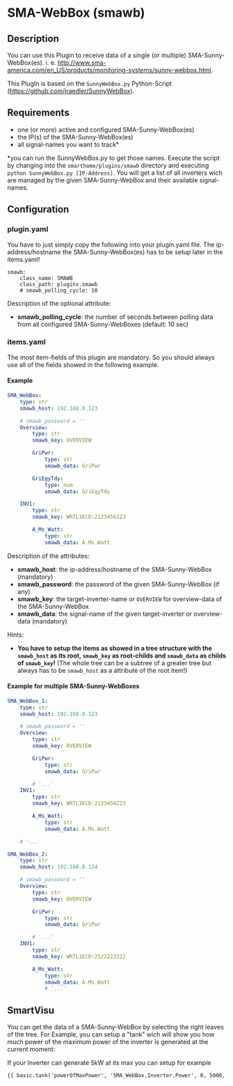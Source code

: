 # SMA-WebBox (smawb)

## Description

You can use this Plugin to receive data of a single (or multiple) SMA-Sunny-WebBox(es).
i. e. http://www.sma-america.com/en_US/products/monitoring-systems/sunny-webbox.html.

This PlugIn is based on the ```SunnyWebBox.py``` Python-Script (https://github.com/jraedler/SunnyWebBox).

## Requirements

  * one (or more) active and configured SMA-Sunny-WebBox(es)
  * the IP(s) of the SMA-Sunny-WebBox(es)
  * all signal-names you want to track*

*you can run the SunnyWebBox.py to get those names. Execute the script by changing into the ```smarthome/plugins/smawb``` directory and executing ```python SunnyWebBox.py [IP-Address]```. You will get a list of all inverters wich are managed by the given SMA-Sunny-WebBox and their available signal-names.

## Configuration

### plugin.yaml

You have to just simply copy the following into your plugin.yaml file. The ip-address/hostname the SMA-Sunny-WebBox(es) has to be setup later in the items.yaml!

```
smawb:
    class_name: SMAWB
    class_path: plugins.smawb
    # smawb_polling_cycle: 10
```

Description of the optional attribute:

* __smawb_polling_cycle__: the number of seconds between polling data from all configured SMA-Sunny-WebBoxes (default: 10 sec)

### items.yaml

The most item-fields of this plugin are mandatory. So you should always use all of the fields showed in the following example.

#### Example

```yaml
SMA_WebBox:
    type: str
    smawb_host: 192.168.0.123

    # smawb_password = ''
    Overview:
        type: str
        smawb_key: OVERVIEW

        GriPwr:
            type: str
            smawb_data: GriPwr

        GriEgyTdy:
            type: num
            smawb_data: GriEgyTdy

    INV1:
        type: str
        smawb_key: WRTL1ECD:2123456223

        A_Ms_Watt:
            type: str
            smawb_data: A.Ms.Watt
```

Description of the attributes:

* __smawb_host__: the ip-address/hostname of the SMA-Sunny-WebBox (mandatory)
* __smawb_password__: the password of the given SMA-Sunny-WebBox (if any)
* __smawb_key__: the target-inverter-name or ```OVERVIEW``` for overview-data of the SMA-Sunny-WebBox
* __smawb_data__: the signal-name of the given target-inverter or overview-data (mandatory)

Hints:
* __You have to setup the items as showed in a tree structure with the `smawb_host` as its root, `smawb_key` as root-childs and `smawb_data` as childs of `smawb_key`!__ (The whole tree can be a subtree of a greater tree but always has to be `smawb_host` as a attribute of the root item!)

#### Example for multiple SMA-Sunny-WebBoxes

```yaml
SMA_WebBox_1:
    type: str
    smawb_host: 192.168.0.123

    # smawb_password = ''
    Overview:
        type: str
        smawb_key: OVERVIEW

        GriPwr:
            type: str
            smawb_data: GriPwr

        # '...'
    INV1:
        type: str
        smawb_key: WRTL1ECD:2123456223

        A_Ms_Watt:
            type: str
            smawb_data: A.Ms.Watt

    # '...'

SMA_WebBox_2:
    type: str
    smawb_host: 192.168.0.124

    # smawb_password = ''
    Overview:
        type: str
        smawb_key: OVERVIEW

        GriPwr:
            type: str
            smawb_data: GriPwr

        # '...'
    INV1:
        type: str
        smawb_key: WRTL1ECD:2522222222

        A_Ms_Watt:
            type: str
            smawb_data: A.Ms.Watt
            # '...'
```

## SmartVisu

You can get the data of a SMA-Sunny-WebBox by selecting the right leaves of the tree. For Example, you can setup a "tank" wich will show you how much power of the maximum power of the inverter is generated at the current moment:

If your Inverter can generate 5kW at its max you can setup for example

```html
{{ basic.tank('powerOfMaxPower', 'SMA_WebBox.Inverter.Power', 0, 5000, 100) }}
```
